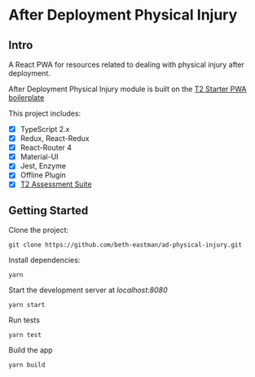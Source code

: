 # After Deployment Physical Injury

## Intro
A React PWA for resources related to dealing with physical injury after deployment.

After Deployment Physical Injury module is built on the [T2 Starter PWA boilerplate](https://github.com/jlightfoot2/t2-pwa-starter)

This project includes:
- [x] TypeScript 2.x
- [x] Redux, React-Redux
- [x] React-Router 4
- [x] Material-UI
- [x] Jest, Enzyme
- [x] Offline Plugin
- [X] [T2 Assessment Suite](https://yarn.pm/local-t2-assessment-suite)

## Getting Started

Clone the project:

``git clone https://github.com/beth-eastman/ad-physical-injury.git``

Install dependencies:

``yarn``

Start the development server at <i>localhost:8080</i>

``yarn start``

Run tests

``yarn test``

Build the app

``yarn build``

